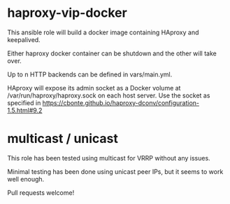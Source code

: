 # haproxy-vip-docker

This ansible role will build a docker image containing HAproxy and keepalived.

Either haproxy docker container can be shutdown and the other will take over.

Up to n HTTP backends can be defined in vars/main.yml.

HAproxy will expose its admin socket as a Docker volume at /var/run/haproxy/haproxy.sock on each host server. Use the socket as specified in https://cbonte.github.io/haproxy-dconv/configuration-1.5.html#9.2

# multicast / unicast

This role has been tested using multicast for VRRP without any issues.

Minimal testing has been done using unicast peer IPs, but it seems to work well enough.

Pull requests welcome!
